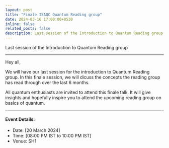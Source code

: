 ```yaml
---
layout: post
title: "Finale ISAQC Quantum Reading group"
date: 2024-03-16 17:00:00+0530
inline: false
related_posts: false
description: Last session of the Introduction to Quantum Reading group
---
```

Last session of the Introduction to Quantum Reading group

***


Hey all, 

We will have our last session for the introduction to Quantum Reading group.
In this finale session, we will dicuss the concepts the reading group has read through over the last 6 months.

All quantum enthusiasts are invited to attend this finale talk. It will give insights and hopefully inspire you to attend the upcoming reading group on basics of quantum.

***

#### Event Details:

<ul>
    <li> Date: [20 March 2024]</li>
    <li> Time: [08:00 PM IST to 10:00 PM IST] </li>
    <li> Venue: SH1 </li>
</ul>


